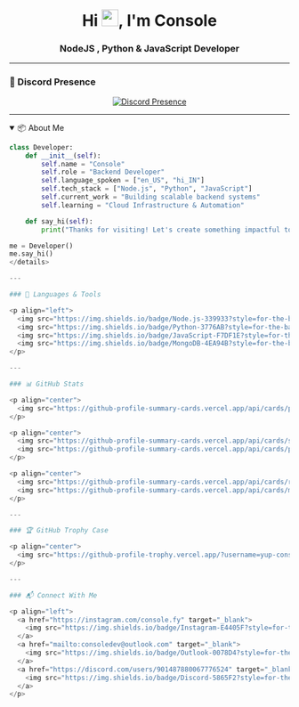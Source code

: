 <h1 align="center">Hi <img src="https://media.giphy.com/media/hvRJCLFzcasrR4ia7z/giphy.gif" width="30px">, I'm Console</h1>
<h3 align="center">NodeJS , Python & JavaScript Developer</h3>

---

### 💬 Discord Presence

<p align="center">
  <a href="https://discord.com/users/901487880067776524" target="_blank">
    <img src="https://lanyard.cnrad.dev/api/901487880067776524?theme=dark&animated=true&hideDiscrim=true&idleMessage=DND%20Mode%20Enabled" alt="Discord Presence" />
  </a>
</p>

---

<details open>
  <summary>📦 About Me</summary>

```py
class Developer:
    def __init__(self):
        self.name = "Console"
        self.role = "Backend Developer"
        self.language_spoken = ["en_US", "hi_IN"]
        self.tech_stack = ["Node.js", "Python", "JavaScript"]
        self.current_work = "Building scalable backend systems"
        self.learning = "Cloud Infrastructure & Automation"

    def say_hi(self):
        print("Thanks for visiting! Let's create something impactful together 🚀")

me = Developer()
me.say_hi()
</details>

---

### 🚀 Languages & Tools

<p align="left">
  <img src="https://img.shields.io/badge/Node.js-339933?style=for-the-badge&logo=nodedotjs&logoColor=white" />
  <img src="https://img.shields.io/badge/Python-3776AB?style=for-the-badge&logo=python&logoColor=white" />
  <img src="https://img.shields.io/badge/JavaScript-F7DF1E?style=for-the-badge&logo=javascript&logoColor=black" />
  <img src="https://img.shields.io/badge/MongoDB-4EA94B?style=for-the-badge&logo=mongodb&logoColor=white" />
</p>

---

### 📊 GitHub Stats

<p align="center">
  <img src="https://github-profile-summary-cards.vercel.app/api/cards/profile-details?username=yup-console&theme=tokyonight" />
</p>

<p align="center">
  <img src="https://github-profile-summary-cards.vercel.app/api/cards/stats?username=yup-console&theme=tokyonight" />
  <img src="https://github-profile-summary-cards.vercel.app/api/cards/productive-time?username=yup-console&theme=tokyonight&utcOffset=+5.5" />
</p>

<p align="center">
  <img src="https://github-profile-summary-cards.vercel.app/api/cards/repos-per-language?username=yup-console&theme=tokyonight" />
  <img src="https://github-profile-summary-cards.vercel.app/api/cards/most-commit-language?username=yup-console&theme=tokyonight" />
</p>

---

### 🏆 GitHub Trophy Case

<p align="center">
  <img src="https://github-profile-trophy.vercel.app/?username=yup-console&theme=monokai&no-frame=true&margin-w=10" />
</p>

---

### 📬 Connect With Me

<p align="left">
  <a href="https://instagram.com/console.fy" target="_blank">
    <img src="https://img.shields.io/badge/Instagram-E4405F?style=for-the-badge&logo=instagram&logoColor=white" alt="Instagram"/>
  </a>
  <a href="mailto:consoledev@outlook.com" target="_blank">
    <img src="https://img.shields.io/badge/Outlook-0078D4?style=for-the-badge&logo=microsoft-outlook&logoColor=white" alt="Outlook"/>
  </a>
  <a href="https://discord.com/users/901487880067776524" target="_blank">
    <img src="https://img.shields.io/badge/Discord-5865F2?style=for-the-badge&logo=discord&logoColor=white" alt="Discord"/>
  </a>
</p>

